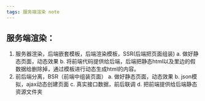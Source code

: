 ```yaml
---
tags: 服务端渲染 note
---
```


## 服务端渲染：
1. 服务器渲染，后端嵌套模板，后端渲染模板，SSR(后端把页面组装)
	a. 做好静态页面，动态效果
	b. 将前端代码提供给后端，后端把静态html以及里边的假数据给删除掉，通过模板进行动态生成html的内容。
2. 前后端分离，BSR（前端中组装页面）
	a. 做好静态页面，动态效果
	b. json模拟，ajax动态创建页面
	c. 真实接口数据，前后联调
	d. 把前端提供给后端静态资源文件夹